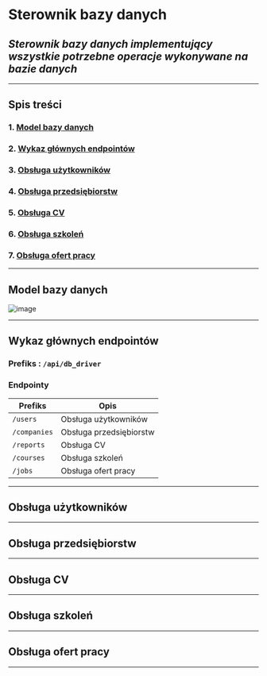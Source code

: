# Sterownik bazy danych

## *Sterownik bazy danych implementujący wszystkie potrzebne operacje wykonywane na bazie danych*

---

## Spis treści

### 1. [Model bazy danych](#1-model-bazy-danych)

### 2. [Wykaz głównych endpointów](#2-wykaz-głównych-endpointów)

### 3. [Obsługa użytkowników](#3-obsługa-użytkowników)

### 4. [Obsługa przedsiębiorstw](#4-obsługa-przedsiębiorstw)

### 5. [Obsługa CV](#5-obsługa-cv)

### 6. [Obsługa szkoleń](#6-obsługa-szkoleń)

### 7. [Obsługa ofert pracy](#7-obsługa-ofert-pracy)

---

## Model bazy danych

![image](https://user-images.githubusercontent.com/107403831/278821695-c7915aee-e4ae-4e32-b661-f63667a5b4a2.jpg)

---

## Wykaz głównych endpointów

### Prefiks : `/api/db_driver`

### Endpointy

|**Prefiks**|**Opis**|
|---|---|
|`/users` | Obsługa użytkowników |
|`/companies` | Obsługa przedsiębiorstw |
|`/reports` | Obsługa CV |
|`/courses` | Obsługa szkoleń |
|`/jobs` | Obsługa ofert pracy |

---

## Obsługa użytkowników

---

## Obsługa przedsiębiorstw

---

## Obsługa CV

---

## Obsługa szkoleń

---

## Obsługa ofert pracy

---
